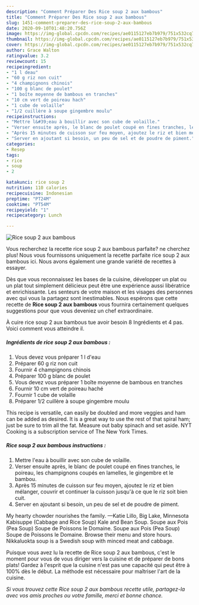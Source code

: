 ```yaml
---
description: "Comment Préparer Des Rice soup 2 aux bambous"
title: "Comment Préparer Des Rice soup 2 aux bambous"
slug: 1451-comment-preparer-des-rice-soup-2-aux-bambous
date: 2020-09-10T01:48:20.756Z
image: https://img-global.cpcdn.com/recipes/ae0115127eb7b979/751x532cq70/rice-soup-2-aux-bambous-photo-principale-de-la-recette.jpg
thumbnail: https://img-global.cpcdn.com/recipes/ae0115127eb7b979/751x532cq70/rice-soup-2-aux-bambous-photo-principale-de-la-recette.jpg
cover: https://img-global.cpcdn.com/recipes/ae0115127eb7b979/751x532cq70/rice-soup-2-aux-bambous-photo-principale-de-la-recette.jpg
author: Grace Walton
ratingvalue: 3.2
reviewcount: 15
recipeingredient:
- "1 l deau"
- "60 g riz non cuit"
- "4 champignons chinois"
- "100 g blanc de poulet"
- "1 boîte moyenne de bambous en tranches"
- "10 cm vert de poireau hach"
- "1 cube de volaille"
- "1/2 cuillère à soupe gingembre moulu"
recipeinstructions:
- "Mettre l&#39;eau à bouillir avec son cube de volaille."
- "Verser ensuite après, le blanc de poulet coupé en fines tranches, le poireau, les champignons coupés en lamelles, le gingembre et le bambou."
- "Après 15 minutes de cuisson sur feu moyen, ajoutez le riz et bien mélanger, couvrir et continuer la cuisson jusqu&#39;à ce que le riz soit bien cuit."
- "Server en ajoutant si besoin, un peu de sel et de poudre de piment."
categories:
- Resep
tags:
- rice
- soup
- 2

katakunci: rice soup 2 
nutrition: 110 calories
recipecuisine: Indonesian
preptime: "PT24M"
cooktime: "PT54M"
recipeyield: "1"
recipecategory: Lunch

---
```



![Rice soup 2 aux bambous](https://img-global.cpcdn.com/recipes/ae0115127eb7b979/751x532cq70/rice-soup-2-aux-bambous-photo-principale-de-la-recette.jpg)

Vous recherchez la recette rice soup 2 aux bambous parfaite? ne cherchez plus! Nous vous fournissons uniquement la recette parfaite rice soup 2 aux bambous ici. Nous avons également une grande variété de recettes à essayer.

Dès que vous reconnaissez les bases de la cuisine, développer un plat ou un plat tout simplement délicieux peut être une expérience aussi libératrice et enrichissante. Les senteurs de votre maison et les visages des personnes avec qui vous la partagez sont inestimables. Nous espérons que cette recette de <strong> Rice soup 2 aux bambous </strong> vous fournira certainement quelques suggestions pour que vous deveniez un chef extraordinaire.

<!--inarticleads1-->

À cuire rice soup 2 aux bambous tue avoir besoin 8 Ingrédients et 4 pas. Voici comment vous atteindre il.

##### Ingrédients de rice soup 2 aux bambous :

1. Vous devez vous préparer 1 l d&#39;eau
1. Préparer 60 g riz non cuit
1. Fournir 4 champignons chinois
1. Préparer 100 g blanc de poulet
1. Vous devez vous préparer 1 boîte moyenne de bambous en tranches
1. Fournir 10 cm vert de poireau haché
1. Fournir 1 cube de volaille
1. Préparer 1/2 cuillère à soupe gingembre moulu


This recipe is versatile, can easily be doubled and more veggies and ham can be added as desired. It is a great way to use the rest of that spiral ham; just be sure to trim all the fat. Measure out baby spinach and set aside. NYT Cooking is a subscription service of The New York Times. 

<!--inarticleads2-->

##### Rice soup 2 aux bambous instructions :

1. Mettre l&#39;eau à bouillir avec son cube de volaille.
1. Verser ensuite après, le blanc de poulet coupé en fines tranches, le poireau, les champignons coupés en lamelles, le gingembre et le bambou.
1. Après 15 minutes de cuisson sur feu moyen, ajoutez le riz et bien mélanger, couvrir et continuer la cuisson jusqu&#39;à ce que le riz soit bien cuit.
1. Server en ajoutant si besoin, un peu de sel et de poudre de piment.


My hearty chowder nourishes the family. —Katie Lillo, Big Lake, Minnesota Kabisuppe (Cabbage and Rice Soup) Kale and Bean Soup. Soupe aux Pois (Pea Soup) Soupe de Poissons le Domaine. Soupe aux Pois (Pea Soup) Soupe de Poissons le Domaine. Browse their menu and store hours. Nikkaluokta soup is a Swedish soup with minced meat and cabbage. 

<!--inarticleads1-->

<p>
Puisque vous avez lu la recette de Rice soup 2 aux bambous, c'est le moment pour vous de vous diriger vers la cuisine et de préparer de bons plats! Gardez à l'esprit que la cuisine n'est pas une capacité qui peut être à 100% dès le début. La méthode est nécessaire pour maîtriser l'art de la cuisine.
</p>

<p>
<i>Si vous trouvez cette Rice soup 2 aux bambous recette utile, partagez-la avec vos amis proches ou votre famille, merci et bonne chance.</i>
</p>
